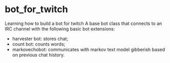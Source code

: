 # bot_for_twitch
 Learning how to build a bot for twitch
A base bot class that connects to an IRC channel with the following basic bot extensions:
- harvester bot: stores chat;
- count bot: counts words;
- markovechobot: communicates with markov text model gibberish based on previous chat history.
